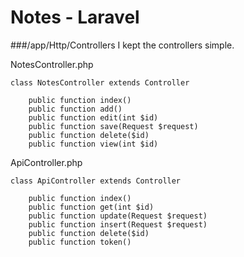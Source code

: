 # Notes - Laravel
###/app/Http/Controllers
I kept the controllers simple.

NotesController.php
```
class NotesController extends Controller

    public function index()
    public function add()
    public function edit(int $id)
    public function save(Request $request)
    public function delete($id)
    public function view(int $id)
``` 

ApiController.php
```
class ApiController extends Controller

    public function index()
    public function get(int $id)
    public function update(Request $request)
    public function insert(Request $request)
    public function delete($id)
    public function token()

```